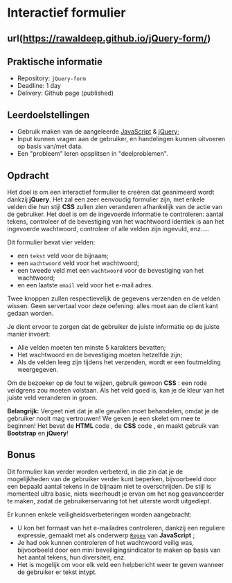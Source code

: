 # Interactief formulier
## url(https://rawaldeep.github.io/jQuery-form/)
## Praktische informatie

* Repository: `jQuery-form`
* Deadline: 1 day
* Delivery: Github page (published)

## Leerdoelstellingen

* Gebruik maken van de aangeleerde [JavaScript](https://htmlcheatsheet.com/js/) & [jQuery](https://htmlcheatsheet.com/jquery/);
* Input kunnen vragen aan de gebruiker, en handelingen kunnen uitvoeren op basis van/met data.
* Een "probleem" leren opsplitsen in "deelproblemen".

## Opdracht

Het doel is om een interactief formulier te creëren dat geanimeerd wordt dankzij **jQuery**. Het zal een zeer eenvoudig formulier zijn, met enkele velden die hun stijl **CSS** zullen zien veranderen afhankelijk van de actie van de gebruiker. Het doel is om de ingevoerde informatie te controleren: aantal tekens, controleer of de bevestiging van het wachtwoord identiek is aan het ingevoerde wachtwoord, controleer of alle velden zijn ingevuld, enz.....

Dit formulier bevat vier velden:

* een `tekst` veld voor de bijnaam;
* een `wachtwoord` veld voor het wachtwoord;
* een tweede veld met een `wachtwoord` voor de bevestiging van het wachtwoord;
* en een laatste `email` veld voor het e-mail adres.

Twee knoppen zullen respectievelijk de gegevens verzenden en de velden wissen. Geen servertaal voor deze oefening: alles moet aan de client kant gedaan worden.

Je dient ervoor te zorgen dat de gebruiker de juiste informatie op de juiste manier invoert:

* Alle velden moeten ten minste 5 karakters bevatten;
* Het wachtwoord en de bevestiging moeten hetzelfde zijn;
* Als de velden leeg zijn tijdens het verzenden, wordt er een foutmelding weergegeven.

Om de bezoeker op de fout te wijzen, gebruik gewoon **CSS** : een rode veldgrens zou moeten volstaan. Als het veld goed is, kan je de kleur van het juiste veld veranderen in groen.

**Belangrijk:**
Vergeet niet dat je alle gevallen moet behandelen, omdat je de gebruiker nooit mag vertrouwen! We geven je een skelet om mee te beginnen! Het bevat de **HTML** code , de **CSS** code , en maakt gebruik van **Bootstrap** en **jQuery**!

## Bonus

Dit formulier kan verder worden verbeterd, in die zin dat je de mogelijkheden van de gebruiker verder kunt beperken, bijvoorbeeld door een bepaald aantal tekens in de bijnaam niet te overschrijden. De stijl is momenteel ultra basic, niets weerhoudt je ervan om het nog geavanceerder te maken, zodat de gebruikerservaring tot het uiterste wordt uitgediept.

Er kunnen enkele veiligheidsverbeteringen worden aangebracht:

* U kon het formaat van het e-mailadres controleren, dankzij een reguliere expressie, gemaakt met als onderwerp [`Regex`](https://www.w3schools.com/jsref/jsref_obj_regexp.asp) van **JavaScript** ;
* Je had ook kunnen controleren of het wachtwoord veilig was, bijvoorbeeld door een mini beveiligingsindicator te maken op basis van het aantal tekens, hun diversiteit, enz.
* Het is mogelijk om voor elk veld een helpbericht weer te geven wanneer de gebruiker er tekst intypt.
